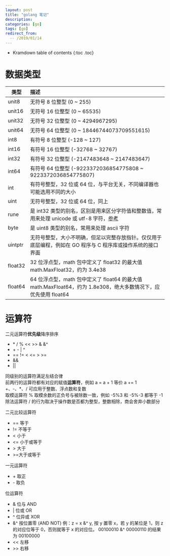```yaml
---
layout: post
title: "golang 笔记"
description:
categories: [go]
tags: [go]
redirect_from:
  -- /2019/01/14
---
```


* Kramdown table of contents
{:toc .toc}


# 数据类型

| 类型 | 描述
|-|:-
| unit8 | 无符号 8 位整型 (0 ~ 255)
| unit16 | 无符号 16 位整型 (0 ~ 65535)
| unit32 | 无符号 32 位整型 (0 ~ 4294967295)
| unit64 | 无符号 64 位整型 (0 ~ 18446744073709551615)
| int8 | 有符号 8 位整型 (-128 ~ 127)
| int16 | 有符号 16 位整型 (-32768 ~ 32767)
| int32 | 有符号 32 位整型 (-2147483648 ~ 2147483647)
| int64 | 有符号 64 位整型 (-9223372036854775808 ~ 9223372036854775807)
| int | 有符号整型，32 位或 64 位，与平台无关，不同编译器也可能选用不同的大小
| uint | 无符号整型，32 位或 64 位，同上
| rune | 是 int32 类型的别名，区别是用来区分字符值和整数值，常用来处理 unicode 或 utf-8 字符，[参考](https://www.jianshu.com/p/4fbf529926ca)
| byte | 是 uint8 类型的别名，常用来处理 ascii 字符
| uintptr | 无符号整型，大小不明确，但足以完整存放指针。仅仅用于底层编程，例如在 GO 程序与 C 程序库或操作系统的接口界面
| float32 | 32 位浮点型，math 包中定义了 float32 的最大值 math.MaxFloat32，约为 3.4e38
| float64 | 64 位浮点型，math 包中定义了 float64 的最大值 math.MaxFloat64，约为 1.8e308，绝大多数情况下，应优先使用 float64


# 运算符

二元运算符**优先级**降序排序

* \*   /   %   <<  >>  &  &^
* \+   -   |   ^   
* ==  !=  <   <=  >   >=
* &&
* ||

同级别的运算符满足左结合律  
前两行的运算符都有对应的赋值**运算符**，例如 a = a + 1 等价 a += 1  
+、-、*、/ 可应用于整数、浮点数和复数  
取模运算符 % 取模余数的正负号与被除数一致，例如 -5%3 和 -5%-3 都等于 -1  
除法运算符 / 的行为取决于操作数是否都为整型，整数相除，商会舍弃小数部分

二元比较运算符
* == 等于
* != 不等于
* < 小于
* <= 小于或等于
* \> 大于
* \>=大于或等于  

一元运算符
* \+ 取正
* \- 取负

位运算符
* \& 位与 AND
* \| 位或 OR
* ^ 位异或 XOR
* &^ 按位置零 (AND NOT) 例：z = x &^ y, 按 y 置零 x，若 y 的某位是 1，则 z 的对应位等于 0，否则就等于 x 的对应位。 00100010 &^ 00000110 的结果为 00100000
* << 左移
* \>> 右移